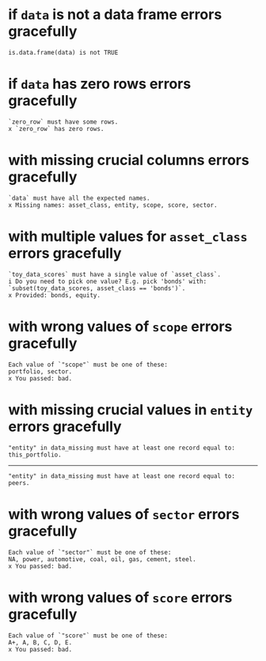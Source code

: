 # if `data` is not a data frame errors gracefully

    is.data.frame(data) is not TRUE

# if `data` has zero rows errors gracefully

    `zero_row` must have some rows.
    x `zero_row` has zero rows.

# with missing crucial columns errors gracefully

    `data` must have all the expected names.
    x Missing names: asset_class, entity, scope, score, sector.

# with multiple values for `asset_class` errors gracefully

    `toy_data_scores` must have a single value of `asset_class`.
    i Do you need to pick one value? E.g. pick 'bonds' with: `subset(toy_data_scores, asset_class == 'bonds')`.
    x Provided: bonds, equity.

# with wrong values of `scope` errors gracefully

    Each value of `"scope"` must be one of these:
    portfolio, sector.
    x You passed: bad.

# with missing crucial values in `entity` errors gracefully

    "entity" in data_missing must have at least one record equal to: this_portfolio.

---

    "entity" in data_missing must have at least one record equal to: peers.

# with wrong values of `sector` errors gracefully

    Each value of `"sector"` must be one of these:
    NA, power, automotive, coal, oil, gas, cement, steel.
    x You passed: bad.

# with wrong values of `score` errors gracefully

    Each value of `"score"` must be one of these:
    A+, A, B, C, D, E.
    x You passed: bad.

